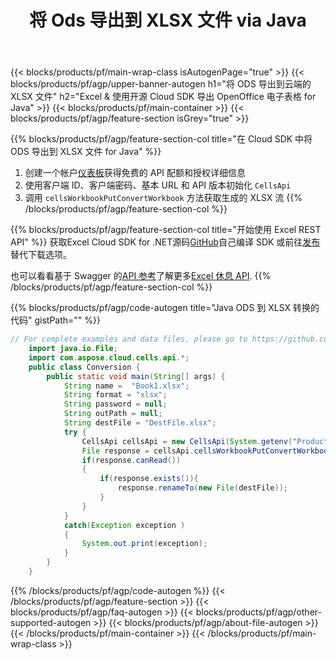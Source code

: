 ﻿---
title: 将 Ods 导出到 XLSX 文件 via Java
description: Aspose.Cells Cloud REST API 支持将 Excel 文件和内部对象导出为各种格式文件。 SDK支持多种开发语言。它们包括 Android、C#、Go、Java、NodeJS、Perl、PHP、Python、Ruby 和 swift。
url: /zh/java/export/ods-to-xlsx/
---
{{< blocks/products/pf/main-wrap-class isAutogenPage="true" >}}
{{< blocks/products/pf/agp/upper-banner-autogen h1="将 ODS 导出到云端的 XLSX 文件" h2="Excel & 使用开源 Cloud SDK 导出 OpenOffice 电子表格 for Java" >}}
{{< blocks/products/pf/main-container >}}
{{< blocks/products/pf/agp/feature-section isGrey="true" >}}

{{% blocks/products/pf/agp/feature-section-col title="在 Cloud SDK 中将 ODS 导出到 XLSX 文件 for Java" %}}
1. 创建一个帐户<a href="https://dashboard.aspose.cloud/">仪表板</a>获得免费的 API 配额和授权详细信息
1. 使用客户端 ID、客户端密码、基本 URL 和 API 版本初始化 ```CellsApi```
1. 调用 ```cellsWorkbookPutConvertWorkbook``` 方法获取生成的 XLSX 流
{{% /blocks/products/pf/agp/feature-section-col %}}

{{% blocks/products/pf/agp/feature-section-col title="开始使用 Excel REST API" %}}
获取Excel Cloud SDK for .NET源码[GitHub](https://github.com/aspose-cells-cloud/aspose-cells-cloud-java)自己编译 SDK 或前往[发布](https://github.com/aspose-cells-cloud/aspose-cells-cloud-java/releases)替代下载选项。

也可以看看基于 Swagger 的[API 参考]()了解更多[Excel 休息 API](https://products.aspose.cloud/cells/curl/).
{{% /blocks/products/pf/agp/feature-section-col %}}

{{% blocks/products/pf/agp/code-autogen title="Java ODS 到 XLSX 转换的代码" gistPath="" %}}
```java
// For complete examples and data files, please go to https://github.com/aspose-cells-cloud/aspose-cells-cloud-java/
    import java.io.File;
    import com.aspose.cloud.cells.api.*;
    public class Conversion {
        public static void main(String[] args) {
            String name =  "Book1.xlsx";
            String format = "xlsx";
            String password = null;
            String outPath = null;
            String destFile = "DestFile.xlsx";
            try {
                CellsApi cellsApi = new CellsApi(System.getenv("ProductClientId"), System.getenv("ProductClientSecret"));
                File response = cellsApi.cellsWorkbookPutConvertWorkbook(new File(name), format, password, outPath, null,null);            
                if(response.canRead())
                {
                    if(response.exists()){
                        response.renameTo(new File(destFile));
                    }                
                }
            }
            catch(Exception exception )
            {
                System.out.print(exception);
            }
        }
    }
```

{{% /blocks/products/pf/agp/code-autogen %}}
{{< /blocks/products/pf/agp/feature-section >}}
{{< blocks/products/pf/agp/faq-autogen >}}
{{< blocks/products/pf/agp/other-supported-autogen >}}
{{< blocks/products/pf/agp/about-file-autogen >}}
{{< /blocks/products/pf/main-container >}}
{{< /blocks/products/pf/main-wrap-class >}}
